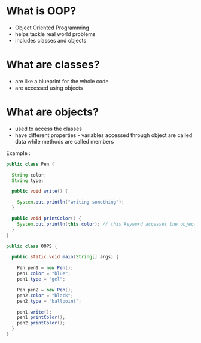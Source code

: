 # What is OOP?
- Object Oriented Programming
- helps tackle real world problems
- includes classes and objects

# What are classes?
- are like a blueprint for the whole code
- are accessed using objects

# What are objects?
- used to access the classes
- have different properties - variables accessed through object are called data while methods are called members


Example : 
```java
public class Pen {

  String color;
  String type;

  public void write() {

    System.out.println("writing something");
  }

  public void printColor() {
    System.out.println(this.color); // this keyword accesses the object that is being called and the value gets assigned accordingly
  }
}

public class OOPS {

  public static void main(String[] args) {

    Pen pen1 = new Pen();
    pen1.color = "blue";
    pen1.type = "gel";

    Pen pen2 = new Pen();
    pen2.color = "black";
    pen2.type = "ballpoint";

    pen1.write();
    pen1.printColor();
    pen2.printColor();
  }
}
